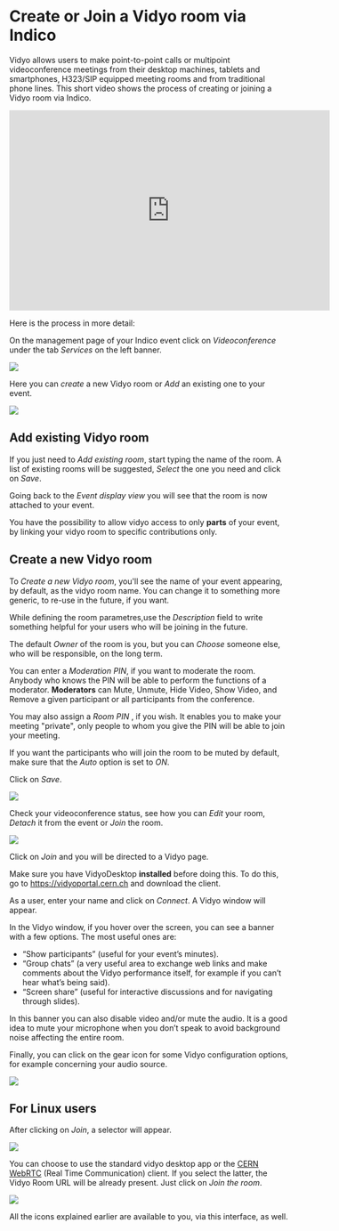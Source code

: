 # Create or Join a Vidyo room via Indico

Vidyo allows users to make point-to-point calls or multipoint videoconference meetings from their desktop machines, tablets and smartphones, H323/SIP equipped meeting rooms and from traditional phone lines. This short video shows the process of creating or joining a Vidyo room via Indico.

<iframe width="576" height="360" frameborder="0" src="https://cds.cern.ch/video/2276119?showTitle=true" allowfullscreen></iframe>


Here is the process in more detail:

On the management page of your Indico event click on _Videoconference_ under the tab _Services_ on the left banner.

![](../assets/vidyo_find.png)

Here you can _create_ a new Vidyo room or _Add_ an existing one to your event.

![](../assets/vidyo_create_or_add.png)


## Add existing Vidyo room

If you just need to _Add existing room_, start typing the name of the room. A list of existing rooms will be suggested, _Select_ the one you need and click on _Save_.

Going back to the _Event display view_ you will see that the room is now attached to your event.

You have the possibility to allow vidyo access to only **parts** of your event, by linking your vidyo room to specific contributions only.

## Create a new Vidyo room

To _Create a new Vidyo room_, you'll see the name of your event appearing, by default, as the vidyo room name. You can change it to something more generic, to re-use in the future, if you want.

While defining the room parametres,use the _Description_ field to write something helpful for your users who will be joining in the future.

The default _Owner_ of the room is you, but you can _Choose_ someone else, who will be responsible, on the long term.

You can enter a _Moderation PIN_, if you want to moderate the room.
Anybody who knows the PIN will be able to perform the functions of a moderator. **Moderators** can Mute, Unmute, Hide Video, Show Video, and Remove a given participant or all participants from the conference.

You may also assign a _Room PIN_ , if you wish. It enables you to make your meeting "private", only people to whom you give the PIN will be able to join your meeting.

If you want the participants who will join the room to be muted by default, make sure that the _Auto_ option is set to _ON_.

Click on _Save_.

![](../assets/vidyo_create.png)

Check your videoconference status, see how you can _Edit_ your room, _Detach_ it from the event or _Join_ the room.

![](../assets/vidyo_join.png)

Click on _Join_ and you will be directed to a Vidyo page.

Make sure you have VidyoDesktop **installed** before doing this. To do this, go to https://vidyoportal.cern.ch and download the client.

As a user, enter your name and click on _Connect_. A Vidyo window will appear.

In the Vidyo window, if you hover over the screen, you can see a banner with a few options. The most useful ones are:

- “Show participants” (useful for your event’s minutes).
- “Group chats” (a very useful area to exchange web links and make comments about the Vidyo performance itself, for example if you can’t hear what’s being said).
- “Screen share” (useful for interactive discussions and for navigating through slides).

In this banner you can also disable video and/or mute the audio.
It is a good idea to mute your microphone when you don’t speak to avoid background noise affecting the entire room.

Finally, you can click on the gear icon for some Vidyo configuration options, for example concerning your audio source.

![](../assets/vidyo_options.png)

## For Linux users

After clicking on _Join_, a selector will appear.

![](../assets/vidyo_linux.png)

You can choose to use the standard vidyo desktop app or the [CERN WebRTC](https://vidyowebrtc.web.cern.ch/) (Real Time Communication) client.
If you select the latter, the Vidyo Room URL will be already present. Just click on _Join the room_.

![](../assets/vidyo_webrtc.png)

All the icons explained earlier are available to you, via this interface, as well.






